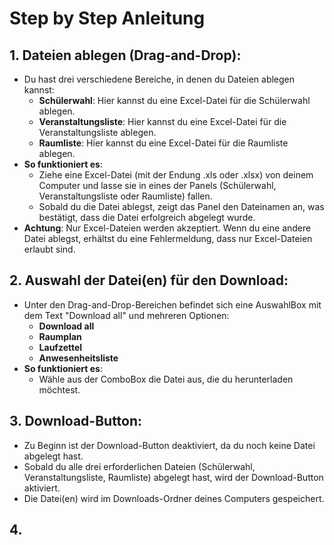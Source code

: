 # Step by Step Anleitung

## 1. Dateien ablegen (Drag-and-Drop):

- Du hast drei verschiedene Bereiche, in denen du Dateien ablegen kannst:
  - **Schülerwahl**: Hier kannst du eine Excel-Datei für die Schülerwahl ablegen.
  - **Veranstaltungsliste**: Hier kannst du eine Excel-Datei für die Veranstaltungsliste ablegen.
  - **Raumliste**: Hier kannst du eine Excel-Datei für die Raumliste ablegen.
- **So funktioniert es**:
    - Ziehe eine Excel-Datei (mit der Endung .xls oder .xlsx) von deinem Computer und lasse sie in eines der Panels (Schülerwahl, Veranstaltungsliste oder Raumliste) fallen.
    - Sobald du die Datei ablegst, zeigt das Panel den Dateinamen an, was bestätigt, dass die Datei erfolgreich abgelegt wurde.
- **Achtung**: Nur Excel-Dateien werden akzeptiert. Wenn du eine andere Datei ablegst, erhältst du eine Fehlermeldung, dass nur Excel-Dateien erlaubt sind.

## 2. Auswahl der Datei(en) für den Download:

- Unter den Drag-and-Drop-Bereichen befindet sich eine AuswahlBox mit dem Text "Download all" und mehreren Optionen:
    - **Download all**
    - **Raumplan**
    - **Laufzettel**
    - **Anwesenheitsliste**
- **So funktioniert es**:
  - Wähle aus der ComboBox die Datei aus, die du herunterladen möchtest.

## 3. Download-Button:

- Zu Beginn ist der Download-Button deaktiviert, da du noch keine Datei abgelegt hast.
- Sobald du alle drei erforderlichen Dateien (Schülerwahl, Veranstaltungsliste, Raumliste) abgelegt hast, wird der Download-Button aktiviert.
- Die Datei(en) wird im Downloads-Ordner deines Computers gespeichert.

## 4.
